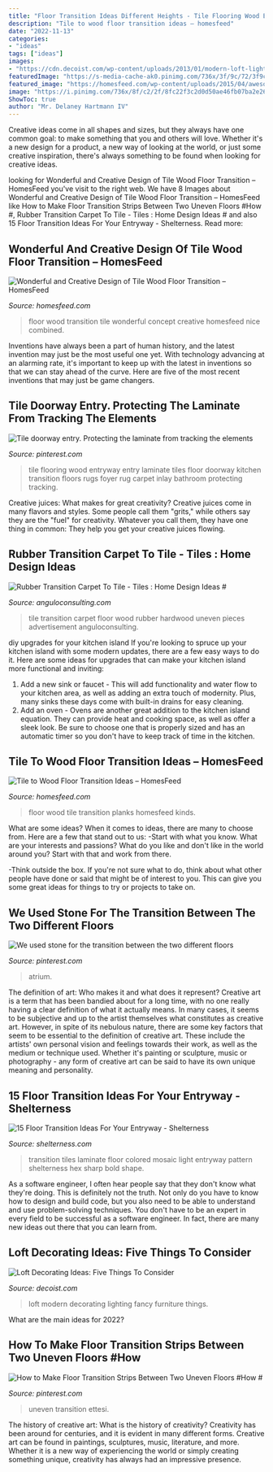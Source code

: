 ```yaml
---
title: "Floor Transition Ideas Different Heights - Tile Flooring Wood Entryway Entry Laminate Tiles Floor Doorway Kitchen Transition Floors Rugs Foyer Rug Carpet Inlay Bathroom Protecting Tracking"
description: "Tile to wood floor transition ideas – homesfeed"
date: "2022-11-13"
categories:
- "ideas"
tags: ["ideas"]
images:
- "https://cdn.decoist.com/wp-content/uploads/2013/01/modern-loft-lighting.jpg"
featuredImage: "https://s-media-cache-ak0.pinimg.com/736x/3f/9c/72/3f9c723a686f051de75a126396eec285.jpg"
featured_image: "https://homesfeed.com/wp-content/uploads/2015/04/awesome-nice-wonderful-cool-amazing-creative-nice-wonderful-fantastic-tile-wood-floor-transition-with-classic-wooden-design-concept.jpg"
image: "https://i.pinimg.com/736x/8f/c2/2f/8fc22f3c2d0d50ae46fb07ba2e262f82--the-two.jpg"
ShowToc: true
author: "Mr. Delaney Hartmann IV"
---
```



Creative ideas come in all shapes and sizes, but they always have one common goal: to make something that you and others will love. Whether it's a new design for a product, a new way of looking at the world, or just some creative inspiration, there's always something to be found when looking for creative ideas.

	

		
looking for Wonderful and Creative Design of Tile Wood Floor Transition – HomesFeed you've visit to the right web. We have 8 Images about Wonderful and Creative Design of Tile Wood Floor Transition – HomesFeed like How to Make Floor Transition Strips Between Two Uneven Floors #How #, Rubber Transition Carpet To Tile - Tiles : Home Design Ideas # and also 15 Floor Transition Ideas For Your Entryway - Shelterness. Read more:
		
    
## Wonderful And Creative Design Of Tile Wood Floor Transition – HomesFeed

<img loading=lazy src="https://homesfeed.com/wp-content/uploads/2015/04/awesome-nice-wonderful-cool-amazing-creative-nice-wonderful-fantastic-tile-wood-floor-transition-with-classic-wooden-design-concept.jpg" onerror="this.onerror=null;this.src='https://tse2.mm.bing.net/th?id=OIP.XARgPbZtEtI_agy1Yw5qNwHaFj&amp;pid=15.1';" alt="Wonderful and Creative Design of Tile Wood Floor Transition – HomesFeed">

_Source: homesfeed.com_

>floor wood transition tile wonderful concept creative homesfeed nice combined. 

	

Inventions have always been a part of human history, and the latest invention may just be the most useful one yet. With technology advancing at an alarming rate, it's important to keep up with the latest in inventions so that we can stay ahead of the curve. Here are five of the most recent inventions that may just be game changers.

    
## Tile Doorway Entry. Protecting The Laminate From Tracking The Elements

<img loading=lazy src="https://s-media-cache-ak0.pinimg.com/736x/3f/9c/72/3f9c723a686f051de75a126396eec285.jpg" onerror="this.onerror=null;this.src='https://tse4.mm.bing.net/th?id=OIP.pUUVg1ktJ0c7zb-w3ocVRAHaJ3&amp;pid=15.1';" alt="Tile doorway entry. Protecting the laminate from tracking the elements">

_Source: pinterest.com_

>tile flooring wood entryway entry laminate tiles floor doorway kitchen transition floors rugs foyer rug carpet inlay bathroom protecting tracking. 

	

Creative juices: What makes for great creativity?
Creative juices come in many flavors and styles. Some people call them "grits," while others say they are the "fuel" for creativity. Whatever you call them, they have one thing in common: They help you get your creative juices flowing.

    
## Rubber Transition Carpet To Tile - Tiles : Home Design Ideas #

<img loading=lazy src="https://www.anguloconsulting.com/wp-content/uploads/2017/05/rubber-transition-carpet-to-tile.jpg" onerror="this.onerror=null;this.src='https://tse1.mm.bing.net/th?id=OIP.lixkqdWA9cX8hLBlJ_6C8QHaJv&amp;pid=15.1';" alt="Rubber Transition Carpet To Tile - Tiles : Home Design Ideas #">

_Source: anguloconsulting.com_

>tile transition carpet floor wood rubber hardwood uneven pieces advertisement anguloconsulting. 

	

diy upgrades for your kitchen island
If you're looking to spruce up your kitchen island with some modern updates, there are a few easy ways to do it. Here are some ideas for upgrades that can make your kitchen island more functional and inviting: 
1. Add a new sink or faucet - This will add functionality and water flow to your kitchen area, as well as adding an extra touch of modernity. Plus, many sinks these days come with built-in drains for easy cleaning. 
2. Add an oven - Ovens are another great addition to the kitchen island equation. They can provide heat and cooking space, as well as offer a sleek look. Be sure to choose one that is properly sized and has an automatic timer so you don't have to keep track of time in the kitchen. 

    
## Tile To Wood Floor Transition Ideas – HomesFeed

<img loading=lazy src="https://homesfeed.com/wp-content/uploads/2015/04/clear-lines-wood-floor-to-darker-wood-planks-floor.jpg" onerror="this.onerror=null;this.src='https://tse1.mm.bing.net/th?id=OIP.fqUjaSAsTtZRUK7mLlKxKAHaIb&amp;pid=15.1';" alt="Tile to Wood Floor Transition Ideas – HomesFeed">

_Source: homesfeed.com_

>floor wood tile transition planks homesfeed kinds. 

	

What are some ideas?
When it comes to ideas, there are many to choose from. Here are a few that stand out to us:
-Start with what you know. What are your interests and passions? What do you like and don't like in the world around you? Start with that and work from there.

-Think outside the box. If you're not sure what to do, think about what other people have done or said that might be of interest to you. This can give you some great ideas for things to try or projects to take on.

    
## We Used Stone For The Transition Between The Two Different Floors

<img loading=lazy src="https://i.pinimg.com/736x/8f/c2/2f/8fc22f3c2d0d50ae46fb07ba2e262f82--the-two.jpg" onerror="this.onerror=null;this.src='https://tse2.mm.bing.net/th?id=OIP.p4TS8_7ona1rZtFh0_WRyAHaJ3&amp;pid=15.1';" alt="We used stone for the transition between the two different floors">

_Source: pinterest.com_

>atrium. 

	

The definition of art: Who makes it and what does it represent?
Creative art is a term that has been bandied about for a long time, with no one really having a clear definition of what it actually means. In many cases, it seems to be subjective and up to the artist themselves what constitutes as creative art. However, in spite of its nebulous nature, there are some key factors that seem to be essential to the definition of creative art. These include the artists' own personal vision and feelings towards their work, as well as the medium or technique used. Whether it's painting or sculpture, music or photography - any form of creative art can be said to have its own unique meaning and personality.

    
## 15 Floor Transition Ideas For Your Entryway - Shelterness

<img loading=lazy src="https://i.shelterness.com/2019/02/06-colorful-mosaic-tiles-with-a-catchy-look-and-pattern-and-light-colored-laminate-around-it.jpg" onerror="this.onerror=null;this.src='https://tse2.mm.bing.net/th?id=OIP.zXbRDpB4_RmmilALdExOsAHaJ4&amp;pid=15.1';" alt="15 Floor Transition Ideas For Your Entryway - Shelterness">

_Source: shelterness.com_

>transition tiles laminate floor colored mosaic light entryway pattern shelterness hex sharp bold shape. 

	

As a software engineer, I often hear people say that they don't know what they're doing. This is definitely not the truth. Not only do you have to know how to design and build code, but you also need to be able to understand and use problem-solving techniques. You don't have to be an expert in every field to be successful as a software engineer. In fact, there are many new ideas out there that you can learn from.

    
## Loft Decorating Ideas: Five Things To Consider

<img loading=lazy src="https://cdn.decoist.com/wp-content/uploads/2013/01/modern-loft-lighting.jpg" onerror="this.onerror=null;this.src='https://tse4.mm.bing.net/th?id=OIP.j9UMQjeDiIq3yk1WpdZ9CwHaK5&amp;pid=15.1';" alt="Loft Decorating Ideas: Five Things To Consider">

_Source: decoist.com_

>loft modern decorating lighting fancy furniture things. 

	

What are the main ideas for 2022?
 

    
## How To Make Floor Transition Strips Between Two Uneven Floors #How #

<img loading=lazy src="https://i.pinimg.com/736x/25/89/ca/2589ca27195a9eb9cdebc956ffaa627f.jpg" onerror="this.onerror=null;this.src='https://tse4.mm.bing.net/th?id=OIP.Jq64Xl4b4ZIhzFUrbLHBowHaQI&amp;pid=15.1';" alt="How to Make Floor Transition Strips Between Two Uneven Floors #How #">

_Source: pinterest.com_

>uneven transition ettesi. 

	

The history of creative art: What is the history of creativity?
Creativity has been around for centuries, and it is evident in many different forms. Creative art can be found in paintings, sculptures, music, literature, and more. Whether it is a new way of experiencing the world or simply creating something unique, creativity has always had an impressive presence.

